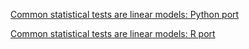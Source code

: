 [Common statistical tests are linear models: Python port](https://www.georgeho.org/tests-as-linear/)

[Common statistical tests are linear models: R port](https://lindeloev.github.io/tests-as-linear/)
